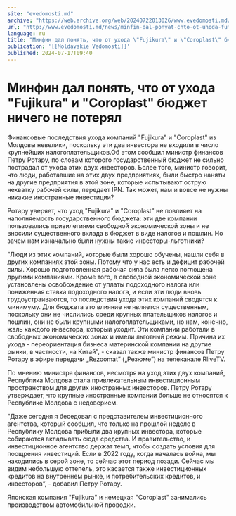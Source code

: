 ```yaml
---
site: "evedomosti.md"
archive: "https://web.archive.org/web/20240722013026/www.evedomosti.md/news/minfin-dal-ponyat-chto-ot-uhoda-fujikura-i-coroplast-byudzhe"
url: "http://www.evedomosti.md/news/minfin-dal-ponyat-chto-ot-uhoda-fujikura-i-coroplast-byudzhe"
language: ru
title: "Минфин дал понять, что от ухода \"Fujikura\" и \"Coroplast\" бюджет ничего не потерял"
publication: '[[Moldavskie Vedomosti]]'
published: 2024-07-17T09:40
---
```


# Минфин дал понять, что от ухода "Fujikura" и "Coroplast" бюджет ничего не потерял

Финансовые последствия ухода компаний "Fujikura" и "Coroplast" из Молдовы невелики, поскольку эти два инвестора не входили в число крупнейших налогоплательщиков.Об этом сообщил министр финансов Петру Ротару, по словам которого государственный бюджет не сильно пострадал от ухода этих двух инвесторов. Более того, министр говорит, что люди, работавшие на этих двух предприятиях, были быстро наняты на другие предприятия в этой зоне, которые испытывают острую нехватку рабочей силы, передает IPN. Так может, нам и вовсе не нужны никакие иностранные инвестиции?

Ротару уверяет, что уход "Fujikura" и "Coroplast" не повлияет на наполняемость государственного бюджета: эти две компании пользовались привилегиями свободной экономической зоны и не вносили существенного вклада в бюджет в виде налогов и пошлин. Но зачем нам изначально были нужны такие инвесторы-льготники?

"Люди из этих компаний, которые были хорошо обучены, нашли себя в других компаниях этой зоны. Потому что у нас есть и дефицит рабочей силы. Хорошо подготовленная рабочая сила была легко поглощена другими компаниями. Кроме того, в свободной экономической зоне установлены освобождение от уплаты подоходного налога или пониженная ставка подоходного налога, и если эти люди вновь трудоустраиваются, то последствия ухода этих компаний сводятся к минимуму. Для бюджета это влияние не является существенным, поскольку они не числились среди крупных плательщиков налогов и пошлин, они не были крупными налогоплательщиками, но нам, конечно, жаль каждого инвестора, который уходит. Эти компании работали в свободных экономических зонах и имели льготный режим. Причина их ухода - переориентация бизнеса материнской компании на другие рынки, в частности, на Китай”, - сказал также министр финансов Петру Ротару в эфире передачи „Rezoomat” („Резюме”) на телеканале RliveTV.

По мнению министра финансов, несмотря на уход этих двух компаний, Республика Молдова стала привлекательным инвестиционным пространством для других иностранных инвесторов. Петру Ротару утверждает, что крупные иностранные компании больше не относятся к Республике Молдова с недоверием.

"Даже сегодня я беседовал с представителем инвестиционного агентства, который сообщил, что только на прошлой неделе в Республику Молдова прибыли два крупных инвестора, которые собираются вкладывать сюда средства. И правительство, и инвестиционное агентство держат темп, чтобы создать условия для поощрения инвестиций. Если в 2022 году, когда началась война, мы находились в серой зоне, то сейчас этот период позади. Сейчас мы видим небольшую оттепель, это касается также инвестиционных кредитов на внутреннем рынке, и потребительских кредитов, и инвесторов”, - добавил Петру Ротару.

Японская компания "Fujikura" и немецкая "Coroplast" занимались производством автомобильной проводки.